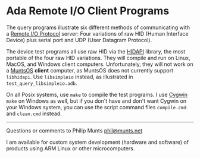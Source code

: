 Ada Remote I/O Client Programs
==============================

The query programs illustrate six different methods of communicating with a [Remote I/O Protocol](http://git.munts.com/libsimpleio/doc/RemoteIOProtocol.pdf) server: Four variations of raw HID (Human Interface Device) plus serial port and UDP (User Datagram Protocol).

The device test programs all use raw HID via the [HIDAPI](https://github.com/signal11/hidapi) library, the most portable of the four raw HID variations. They will compile and run on Linux, MacOS, and Windows client computers. Unfortunately, they will not work on a [MuntsOS](http://git.munts.com/muntsos) **client** computer, as MuntsOS does not currently support `libhidapi`. Use `libsimpleio` instead, as illustrated in `test_query_libsimpleio.adb`.

On all Posix systems, use `make` to compile the test programs. I use [Cygwin](https://www.cygwin.com) `make` on Windows as well, but if you don't have and don't want Cygwin on your Windows system, you can use the script command files `compile.cmd` and `clean.cmd` instead.

------------------------------------------------------------------------

Questions or comments to Philip Munts <phil@munts.net>

I am available for custom system development (hardware and software) of products using ARM Linux or other microcomputers.
